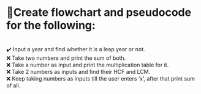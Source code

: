 # :book:Create flowchart and pseudocode for the following:
<br />:heavy_check_mark: Input a year and find whether it is a leap year or not.
<br />:x: Take two numbers and print the sum of both.
<br />:x: Take a number as input and print the multiplication table for it.
<br />:x: Take 2 numbers as inputs and find their HCF and LCM.
<br />:x: Keep taking numbers as inputs till the user enters ‘x’, after that print sum of all.

